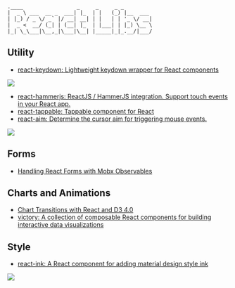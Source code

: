 ```
.____                 _     _     _ _         
|  _ \ ___  __ _  ___| |_  | |   (_) |__  ___
| |_) / _ \/ _` |/ __| __| | |   | | '_ \/ __|
|  _ <  __/ (_| | (__| |_  | |___| | |_) \__ \
|_| \_\___|\__,_|\___|\__| |_____|_|_.__/|___/

```

## Utility
- [react-keydown: Lightweight keydown wrapper for React components](https://github.com/glortho/react-keydown)

![](https://raw.githubusercontent.com/glortho/react-keydown/master/example/public/react-keydown-logo.png)

- [react-hammerjs: ReactJS / HammerJS integration. Support touch events in your React app.](https://github.com/JedWatson/react-hammerjs)
- [react-tappable: Tappable component for React](https://github.com/JedWatson/react-tappable)
- [react-aim: Determine the cursor aim for triggering mouse events.](https://github.com/gabrielbull/react-aim)

![](https://camo.githubusercontent.com/f398473c6f3ffe71db23db43c2024440a68f8a8f/68747470733a2f2f7261776769742e636f6d2f6761627269656c62756c6c2f72656163742d61696d2f6d61737465722f6578616d706c652e676966)

## Forms
- [Handling React Forms with Mobx Observables](https://blog.risingstack.com/handling-react-forms-with-mobx-observables/)

## Charts and Animations
- [Chart Transitions with React and D3 4.0](http://www.delimited.io/blog/2016/5/18/react-and-d3-40)
- [victory: A collection of composable React components for building interactive data visualizations](https://github.com/FormidableLabs/victory)

## Style
- [react-ink: A React component for adding material design style ink](https://github.com/vigetlabs/react-ink)

![](https://camo.githubusercontent.com/bbccee01118c48a9c43809afbb1df08097883308/687474703a2f2f636c2e6c792f696d6167652f317233363130327a304d33722f696e6b2e676966)
